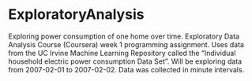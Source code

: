 # ExploratoryAnalysis
Exploring power consumption of one home over time.
Exploratory Data Analysis Course (Coursera) week 1 programming assignment.
Uses data from the UC Irvine Machine Learning Repository called the “Individual household electric power consumption Data Set”.
Will be exploring data from 2007-02-01 to 2007-02-02.  Data was collected in minute intervals.
